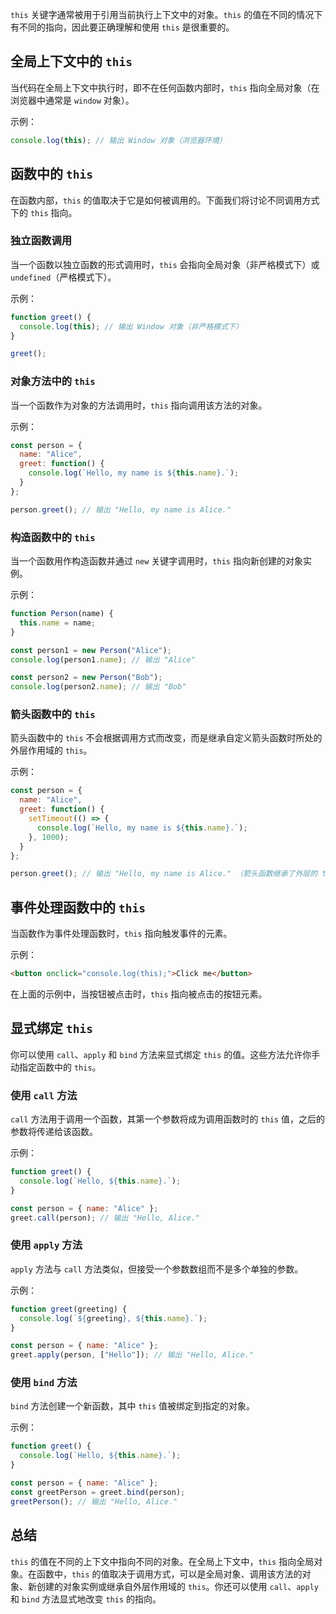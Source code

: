 `this` 关键字通常被用于引用当前执行上下文中的对象。`this` 的值在不同的情况下有不同的指向，因此要正确理解和使用 `this` 是很重要的。

## 全局上下文中的 `this`

当代码在全局上下文中执行时，即不在任何函数内部时，`this` 指向全局对象（在浏览器中通常是 `window` 对象）。

示例：

```javascript
console.log(this); // 输出 Window 对象（浏览器环境）
```

## 函数中的 `this` 

在函数内部，`this` 的值取决于它是如何被调用的。下面我们将讨论不同调用方式下的 `this` 指向。

### 独立函数调用 

当一个函数以独立函数的形式调用时，`this` 会指向全局对象（非严格模式下）或 `undefined`（严格模式下）。

示例：

```javascript
function greet() {
  console.log(this); // 输出 Window 对象（非严格模式下）
}

greet();
```

### 对象方法中的 `this` 

当一个函数作为对象的方法调用时，`this` 指向调用该方法的对象。

示例：

```javascript
const person = {
  name: "Alice",
  greet: function() {
    console.log(`Hello, my name is ${this.name}.`);
  }
};

person.greet(); // 输出 "Hello, my name is Alice."
```

### 构造函数中的 `this` 

当一个函数用作构造函数并通过 `new` 关键字调用时，`this` 指向新创建的对象实例。

示例：

```javascript
function Person(name) {
  this.name = name;
}

const person1 = new Person("Alice");
console.log(person1.name); // 输出 "Alice"

const person2 = new Person("Bob");
console.log(person2.name); // 输出 "Bob"
```

### 箭头函数中的 `this` 

箭头函数中的 `this` 不会根据调用方式而改变，而是继承自定义箭头函数时所处的外层作用域的 `this`。

示例：

```javascript
const person = {
  name: "Alice",
  greet: function() {
    setTimeout(() => {
      console.log(`Hello, my name is ${this.name}.`);
    }, 1000);
  }
};

person.greet(); // 输出 "Hello, my name is Alice." （箭头函数继承了外层的 this）
```

## 事件处理函数中的 `this` 

当函数作为事件处理函数时，`this` 指向触发事件的元素。

示例：

```html
<button onclick="console.log(this);">Click me</button>
```

在上面的示例中，当按钮被点击时，`this` 指向被点击的按钮元素。

## 显式绑定 `this`

你可以使用 `call`、`apply` 和 `bind` 方法来显式绑定 `this` 的值。这些方法允许你手动指定函数中的 `this`。

### 使用 `call` 方法

`call` 方法用于调用一个函数，其第一个参数将成为调用函数时的 `this` 值，之后的参数将传递给该函数。

示例：

```javascript
function greet() {
  console.log(`Hello, ${this.name}.`);
}

const person = { name: "Alice" };
greet.call(person); // 输出 "Hello, Alice."
```

### 使用 `apply` 方法

`apply` 方法与 `call` 方法类似，但接受一个参数数组而不是多个单独的参数。

示例：

```javascript
function greet(greeting) {
  console.log(`${greeting}, ${this.name}.`);
}

const person = { name: "Alice" };
greet.apply(person, ["Hello"]); // 输出 "Hello, Alice."
```

### 使用 `bind` 方法 

`bind` 方法创建一个新函数，其中 `this` 值被绑定到指定的对象。

示例：

```javascript
function greet() {
  console.log(`Hello, ${this.name}.`);
}

const person = { name: "Alice" };
const greetPerson = greet.bind(person);
greetPerson(); // 输出 "Hello, Alice."
```

## 总结

`this` 的值在不同的上下文中指向不同的对象。在全局上下文中，`this` 指向全局对象。在函数中，`this` 的值取决于调用方式，可以是全局对象、调用该方法的对象、新创建的对象实例或继承自外层作用域的 `this`。你还可以使用 `call`、`apply` 和 `bind` 方法显式地改变 `this` 的指向。